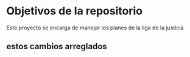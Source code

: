 # Objetivos de la repositorio

Este proyecto se encarga de manejar los planes de la liga de la justicia


## estos cambios arreglados
